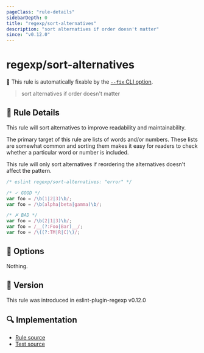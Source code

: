 ```yaml
---
pageClass: "rule-details"
sidebarDepth: 0
title: "regexp/sort-alternatives"
description: "sort alternatives if order doesn't matter"
since: "v0.12.0"
---
```

# regexp/sort-alternatives

🔧 This rule is automatically fixable by the [`--fix` CLI option](https://eslint.org/docs/latest/user-guide/command-line-interface#--fix).

<!-- end auto-generated rule header -->

> sort alternatives if order doesn't matter

## :book: Rule Details

This rule will sort alternatives to improve readability and maintainability.

The primary target of this rule are lists of words and/or numbers. These lists are somewhat common and sorting them makes it easy for readers to check whether a particular word or number is included.

This rule will only sort alternatives if reordering the alternatives doesn't affect the pattern.

<eslint-code-block fix>

```js
/* eslint regexp/sort-alternatives: "error" */

/* ✓ GOOD */
var foo = /\b(1|2|3)\b/;
var foo = /\b(alpha|beta|gamma)\b/;

/* ✗ BAD */
var foo = /\b(2|1|3)\b/;
var foo = /__(?:Foo|Bar)__/;
var foo = /\((?:TM|R|C)\)/;
```

</eslint-code-block>

## :wrench: Options

Nothing.

## :rocket: Version

This rule was introduced in eslint-plugin-regexp v0.12.0

## :mag: Implementation

- [Rule source](https://github.com/ota-meshi/eslint-plugin-regexp/blob/master/lib/rules/sort-alternatives.ts)
- [Test source](https://github.com/ota-meshi/eslint-plugin-regexp/blob/master/tests/lib/rules/sort-alternatives.ts)
